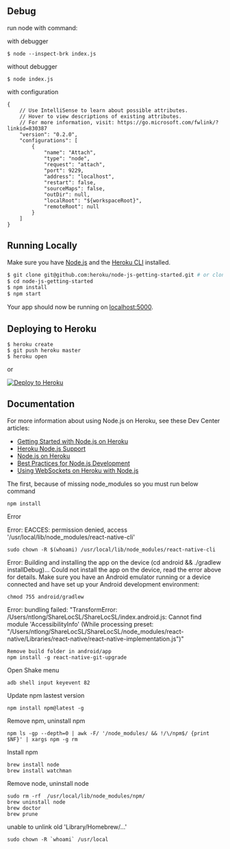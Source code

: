 ## Debug

run node with command:


with debugger
```
$ node --inspect-brk index.js
``` 
without debugger
```
$ node index.js
``` 



with configuration
```
{
    // Use IntelliSense to learn about possible attributes.
    // Hover to view descriptions of existing attributes.
    // For more information, visit: https://go.microsoft.com/fwlink/?linkid=830387
    "version": "0.2.0",
    "configurations": [
        {
            "name": "Attach",
            "type": "node",
            "request": "attach",
            "port": 9229,
            "address": "localhost",
            "restart": false,
            "sourceMaps": false,
            "outDir": null,
            "localRoot": "${workspaceRoot}",
            "remoteRoot": null
        }
    ]
}
```


## Running Locally

Make sure you have [Node.js](http://nodejs.org/) and the [Heroku CLI](https://cli.heroku.com/) installed.

```sh
$ git clone git@github.com:heroku/node-js-getting-started.git # or clone your own fork
$ cd node-js-getting-started
$ npm install
$ npm start
```

Your app should now be running on [localhost:5000](http://localhost:5000/).

## Deploying to Heroku

```
$ heroku create
$ git push heroku master
$ heroku open
```
or

[![Deploy to Heroku](https://www.herokucdn.com/deploy/button.png)](https://heroku.com/deploy)

## Documentation

For more information about using Node.js on Heroku, see these Dev Center articles:

- [Getting Started with Node.js on Heroku](https://devcenter.heroku.com/articles/getting-started-with-nodejs)
- [Heroku Node.js Support](https://devcenter.heroku.com/articles/nodejs-support)
- [Node.js on Heroku](https://devcenter.heroku.com/categories/nodejs)
- [Best Practices for Node.js Development](https://devcenter.heroku.com/articles/node-best-practices)
- [Using WebSockets on Heroku with Node.js](https://devcenter.heroku.com/articles/node-websockets)


The first, because of missing node_modules so you must run below command 
```
npm install
```




Error 

Error: EACCES: permission denied, access '/usr/local/lib/node_modules/react-native-cli'
```
sudo chown -R $(whoami) /usr/local/lib/node_modules/react-native-cli
```


Error: Building and installing the app on the device (cd android && ./gradlew installDebug)...
Could not install the app on the device, read the error above for details.
Make sure you have an Android emulator running or a device connected and have
set up your Android development environment:

```
chmod 755 android/gradlew
```

Error: bundling failed: "TransformError: /Users/ntlong/ShareLocSL/ShareLocSL/index.android.js: Cannot find module 'AccessibilityInfo' (While processing preset: \"/Users/ntlong/ShareLocSL/ShareLocSL/node_modules/react-native/Libraries/react-native/react-native-implementation.js\")"

```
Remove build folder in android/app
npm install -g react-native-git-upgrade
```






Open Shake menu
```
adb shell input keyevent 82
```

Update npm lastest version 
```
npm install npm@latest -g
```

Remove npm, uninstall npm
```
npm ls -gp --depth=0 | awk -F/ '/node_modules/ && !/\/npm$/ {print $NF}' | xargs npm -g rm
```

Install npm
```
brew install node
brew install watchman
```


Remove node, uninstall node
```
sudo rm -rf  /usr/local/lib/node_modules/npm/
brew uninstall node
brew doctor
brew prune
```

unable to unlink old 'Library/Homebrew/...'
```
sudo chown -R `whoami` /usr/local
```

